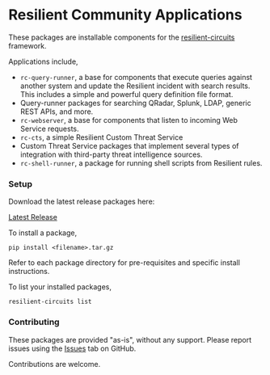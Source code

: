 # Resilient Community Applications

These packages are installable components for the [resilient-circuits](https://github.com/ibmresilient/resilient-python-api/tree/master/resilient-circuits) framework.

Applications include,
* `rc-query-runner`, a base for components that execute queries against another system and update the Resilient incident
  with search results.  This includes a simple and powerful query definition file format.  
* Query-runner packages for searching QRadar, Splunk, LDAP, generic REST APIs, and more.
* `rc-webserver`, a base for components that listen to incoming Web Service requests.
* `rc-cts`, a simple Resilient Custom Threat Service
* Custom Threat Service packages that implement several types of integration with third-party
  threat intelligence sources.
* `rc-shell-runner`, a package for running shell scripts from Resilient rules.


### Setup

Download the latest release packages here:
  
[Latest Release](https://github.com/ibmresilient/resilient-circuits-packages/releases/latest)

To install a package,
```shell
pip install <filename>.tar.gz
```
Refer to each package directory for pre-requisites and specific install instructions.

To list your installed packages,
```shell
resilient-circuits list
```


### Contributing

These packages are provided "as-is", without any support.  Please report issues using the [Issues](https://github.com/ibmresilient/resilient-circuits-packages/issues) tab on GitHub.

Contributions are welcome.

